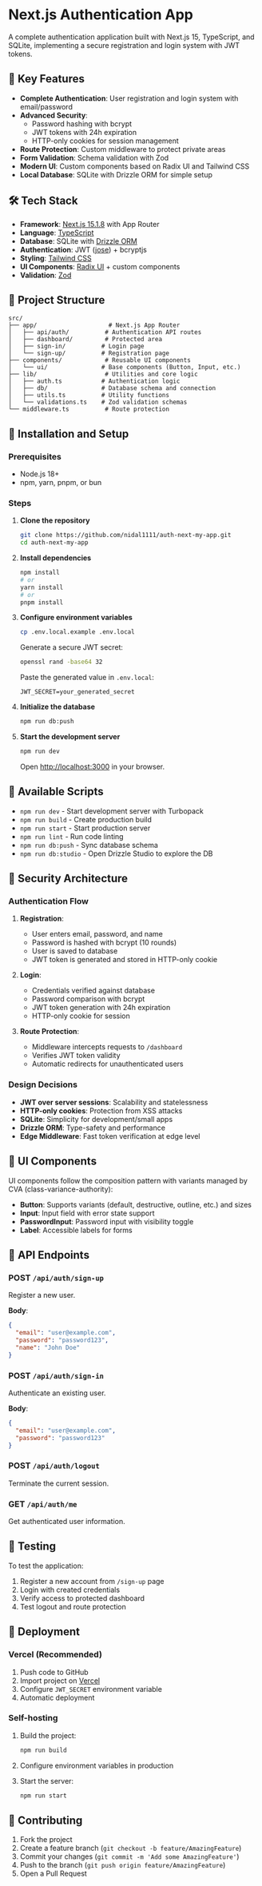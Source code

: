 # Next.js Authentication App

A complete authentication application built with Next.js 15, TypeScript, and SQLite, implementing a secure registration and login system with JWT tokens.

## 🚀 Key Features

- **Complete Authentication**: User registration and login system with email/password
- **Advanced Security**: 
  - Password hashing with bcrypt
  - JWT tokens with 24h expiration
  - HTTP-only cookies for session management
- **Route Protection**: Custom middleware to protect private areas
- **Form Validation**: Schema validation with Zod
- **Modern UI**: Custom components based on Radix UI and Tailwind CSS
- **Local Database**: SQLite with Drizzle ORM for simple setup

## 🛠️ Tech Stack

- **Framework**: [Next.js 15.1.8](https://nextjs.org/) with App Router
- **Language**: [TypeScript](https://www.typescriptlang.org/)
- **Database**: SQLite with [Drizzle ORM](https://orm.drizzle.team/)
- **Authentication**: JWT ([jose](https://github.com/panva/jose)) + bcryptjs
- **Styling**: [Tailwind CSS](https://tailwindcss.com/)
- **UI Components**: [Radix UI](https://www.radix-ui.com/) + custom components
- **Validation**: [Zod](https://zod.dev/)

## 📁 Project Structure

```
src/
├── app/                    # Next.js App Router
│   ├── api/auth/          # Authentication API routes
│   ├── dashboard/         # Protected area
│   ├── sign-in/          # Login page
│   └── sign-up/          # Registration page
├── components/            # Reusable UI components
│   └── ui/               # Base components (Button, Input, etc.)
├── lib/                   # Utilities and core logic
│   ├── auth.ts           # Authentication logic
│   ├── db/               # Database schema and connection
│   ├── utils.ts          # Utility functions
│   └── validations.ts    # Zod validation schemas
└── middleware.ts          # Route protection
```

## 🚀 Installation and Setup

### Prerequisites

- Node.js 18+ 
- npm, yarn, pnpm, or bun

### Steps

1. **Clone the repository**
   ```bash
   git clone https://github.com/nidal1111/auth-next-my-app.git
   cd auth-next-my-app
   ```

2. **Install dependencies**
   ```bash
   npm install
   # or
   yarn install
   # or
   pnpm install
   ```

3. **Configure environment variables**
   ```bash
   cp .env.local.example .env.local
   ```
   
   Generate a secure JWT secret:
   ```bash
   openssl rand -base64 32
   ```
   
   Paste the generated value in `.env.local`:
   ```
   JWT_SECRET=your_generated_secret
   ```

4. **Initialize the database**
   ```bash
   npm run db:push
   ```

5. **Start the development server**
   ```bash
   npm run dev
   ```

   Open [http://localhost:3000](http://localhost:3000) in your browser.

## 🔧 Available Scripts

- `npm run dev` - Start development server with Turbopack
- `npm run build` - Create production build
- `npm run start` - Start production server
- `npm run lint` - Run code linting
- `npm run db:push` - Sync database schema
- `npm run db:studio` - Open Drizzle Studio to explore the DB

## 🔐 Security Architecture

### Authentication Flow

1. **Registration**:
   - User enters email, password, and name
   - Password is hashed with bcrypt (10 rounds)
   - User is saved to database
   - JWT token is generated and stored in HTTP-only cookie

2. **Login**:
   - Credentials verified against database
   - Password comparison with bcrypt
   - JWT token generation with 24h expiration
   - HTTP-only cookie for session

3. **Route Protection**:
   - Middleware intercepts requests to `/dashboard`
   - Verifies JWT token validity
   - Automatic redirects for unauthenticated users

### Design Decisions

- **JWT over server sessions**: Scalability and statelessness
- **HTTP-only cookies**: Protection from XSS attacks
- **SQLite**: Simplicity for development/small apps
- **Drizzle ORM**: Type-safety and performance
- **Edge Middleware**: Fast token verification at edge level

## 🎨 UI Components

UI components follow the composition pattern with variants managed by CVA (class-variance-authority):

- **Button**: Supports variants (default, destructive, outline, etc.) and sizes
- **Input**: Input field with error state support
- **PasswordInput**: Password input with visibility toggle
- **Label**: Accessible labels for forms

## 📝 API Endpoints

### POST `/api/auth/sign-up`
Register a new user.

**Body**:
```json
{
  "email": "user@example.com",
  "password": "password123",
  "name": "John Doe"
}
```

### POST `/api/auth/sign-in`
Authenticate an existing user.

**Body**:
```json
{
  "email": "user@example.com",
  "password": "password123"
}
```

### POST `/api/auth/logout`
Terminate the current session.

### GET `/api/auth/me`
Get authenticated user information.

## 🧪 Testing

To test the application:

1. Register a new account from `/sign-up` page
2. Login with created credentials
3. Verify access to protected dashboard
4. Test logout and route protection

## 🚀 Deployment

### Vercel (Recommended)

1. Push code to GitHub
2. Import project on [Vercel](https://vercel.com)
3. Configure `JWT_SECRET` environment variable
4. Automatic deployment

### Self-hosting

1. Build the project:
   ```bash
   npm run build
   ```

2. Configure environment variables in production

3. Start the server:
   ```bash
   npm run start
   ```

## 🤝 Contributing

1. Fork the project
2. Create a feature branch (`git checkout -b feature/AmazingFeature`)
3. Commit your changes (`git commit -m 'Add some AmazingFeature'`)
4. Push to the branch (`git push origin feature/AmazingFeature`)
5. Open a Pull Request

